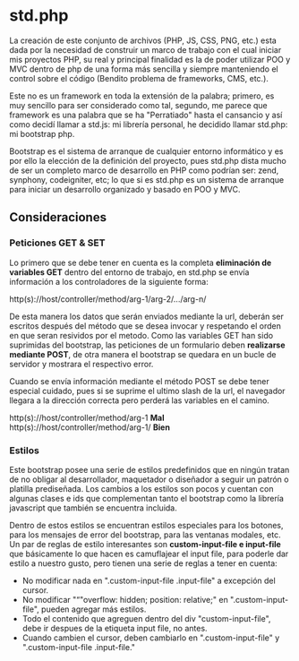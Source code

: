 <h1>std.php</h1>
<p>La creación de este conjunto de archivos (PHP, JS, CSS, PNG, etc.) esta dada por la necesidad de construir un marco de trabajo con el cual iniciar mis proyectos PHP, su real y principal finalidad es la de poder utilizar POO y MVC dentro de php de una forma más sencilla y siempre manteniendo el control sobre el código (Bendito problema de frameworks, CMS, etc.).</p>
<p>Este no es un framework en toda la extensión de la palabra; primero, es muy sencillo para ser considerado como tal, segundo, me parece que framework es una palabra que se ha "Perratiado" hasta el cansancio y así como decidí llamar a std.js: mi librería personal, he decidido llamar std.php: mi bootstrap php.</p>
<p>Bootstrap es el sistema de arranque de cualquier entorno informático y es por ello la elección de la definición del proyecto, pues std.php dista mucho de ser un completo marco de desarrollo en PHP como podrían ser: zend, synphony, codeigniter, etc; lo que si es std.php es un sistema de arranque para iniciar un desarrollo organizado y basado en POO y MVC.</p>
<h2>Consideraciones</h2>
<h3>Peticiones GET & SET</h3>
<p>Lo primero que se debe tener en cuenta es la completa <b>eliminación de variables GET</b> dentro del entorno de trabajo, en std.php se envía información a los controladores de la siguiente forma:</p>
	http(s)://host/controller/method/arg-1/arg-2/.../arg-n/
<p>De esta manera los datos que serán enviados mediante la url, deberán ser escritos después del método que se desea invocar y respetando el orden en que seran resividos por el metodo. Como las variables GET han sido suprimidas del bootstrap, las peticiones de un formulario deben <b>realizarse mediante POST</b>, de otra manera el bootstrap se quedara en un bucle de servidor y mostrara el respectivo error.</p>
<p>Cuando se envía información mediante el método POST se debe tener especial cuidado, pues si se suprime el ultimo slash de la url, el navegador llegara a la dirección correcta pero perderá las variables en el camino.</p>
	http(s)://host/controller/method/arg-1
<b>Mal</b>
	http(s)://host/controller/method/arg-1/
<b>Bien</b>
<h3>Estilos</h3>
<p>Este bootstrap posee una serie de estilos predefinidos que en ningún tratan de no obligar al desarrollador, maquetador o diseñador a seguir un patrón o platilla prediseñada. Los cambios a los estilos son pocos y cuentan con algunas clases e ids que complementan tanto el bootstrap como la librería javascript que también se encuentra incluida.</p>
<p>Dentro de estos estilos se encuentran estilos especiales para los botones, para los mensajes de error del bootstrap, para las ventanas modales, etc. Un par de reglas de estilo interesantes son <b>custom-input-file e input-file</b> que básicamente lo que hacen es camuflajear el input file, para poderle dar estilo a nuestro gusto, pero tienen una serie de reglas a tener en cuenta:</p>
<ul>
	<li>No modificar nada en ".custom-input-file .input-file" a excepción del cursor.</li>
	<li>No modificar "“"overflow: hidden; position: relative;" en ".custom-input-file", pueden agregar más estilos.</li>
	<li>Todo el contenido que agreguen dentro del div "custom-input-file", debe ir despues de la etiqueta input file, no antes.</li>
	<li>Cuando cambien el cursor, deben cambiarlo en ".custom-input-file" y ".custom-input-file .input-file."</li>
</ul>
